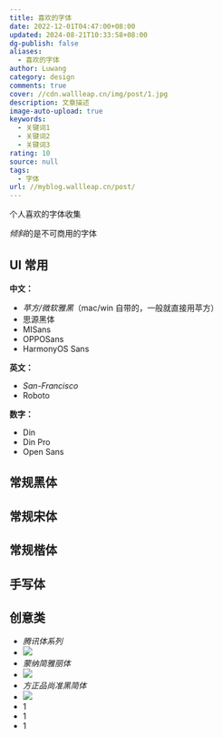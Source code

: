 ```yaml
---
title: 喜欢的字体
date: 2022-12-01T04:47:00+08:00
updated: 2024-08-21T10:33:58+08:00
dg-publish: false
aliases:
  - 喜欢的字体
author: Luwang
category: design
comments: true
cover: //cdn.wallleap.cn/img/post/1.jpg
description: 文章描述
image-auto-upload: true
keywords:
  - 关键词1
  - 关键词2
  - 关键词3
rating: 10
source: null
tags:
  - 字体
url: //myblog.wallleap.cn/post/
---
```


个人喜欢的字体收集

*倾斜*的是不可商用的字体

## UI 常用

**中文：**

- *苹方/微软雅黑*（mac/win 自带的，一般就直接用苹方）
- 思源黑体
- MISans
- OPPOSans
- HarmonyOS Sans

**英文：**

- *San-Francisco*
- Roboto

**数字：**

- Din
- Din Pro
- Open Sans

## 常规黑体

## 常规宋体

## 常规楷体

## 手写体

## 创意类

- *腾讯体系列*
- ![](https://cdn.wallleap.cn/img/pic/illustrtion/202212011740215.png)
- *蒙纳简雅丽体*
- ![](https://cdn.wallleap.cn/img/pic/illustrtion/202212011801636.png)
- *方正品尚准黑简体*
- ![](https://cdn.wallleap.cn/img/pic/illustrtion/202212011758157.png)
- 1
- 1
- 1
